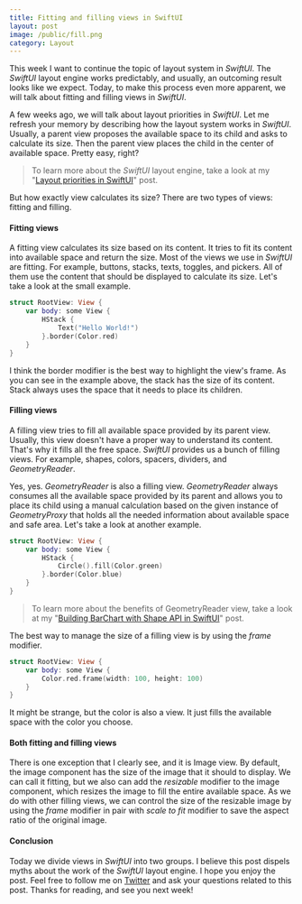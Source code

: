 ```yaml
---
title: Fitting and filling views in SwiftUI
layout: post
image: /public/fill.png
category: Layout
---
```


This week I want to continue the topic of layout system in *SwiftUI*. The *SwiftUI* layout engine works predictably, and usually, an outcoming result looks like we expect. Today, to make this process even more apparent, we will talk about fitting and filling views in *SwiftUI*.

A few weeks ago, we will talk about layout priorities in *SwiftUI*. Let me refresh your memory by describing how the layout system works in *SwiftUI*. Usually, a parent view proposes the available space to its child and asks to calculate its size. Then the parent view places the child in the center of available space. Pretty easy, right?

> To learn more about the *SwiftUI* layout engine, take a look at my "[Layout priorities in SwiftUI](/2020/04/15/layout-priorities-in-swiftui/)" post.

But how exactly view calculates its size? There are two types of views: fitting and filling.

#### Fitting views
A fitting view calculates its size based on its content. It tries to fit its content into available space and return the size. Most of the views we use in *SwiftUI* are fitting. For example, buttons, stacks, texts, toggles, and pickers. All of them use the content that should be displayed to calculate its size. Let's take a look at the small example.

```swift
struct RootView: View {
    var body: some View {
        HStack {
            Text("Hello World!")
        }.border(Color.red)
    }
}
```

I think the border modifier is the best way to highlight the view's frame. As you can see in the example above, the stack has the size of its content. Stack always uses the space that it needs to place its children.

#### Filling views
A filling view tries to fill all available space provided by its parent view. Usually, this view doesn't have a proper way to understand its content. That's why it fills all the free space. *SwiftUI* provides us a bunch of filling views. For example, shapes, colors, spacers, dividers, and *GeometryReader*. 

Yes, yes. *GeometryReader* is also a filling view. *GeometryReader* always consumes all the available space provided by its parent and allows you to place its child using a manual calculation based on the given instance of *GeometryProxy* that holds all the needed information about available space and safe area. Let's take a look at another example.

```swift
struct RootView: View {
    var body: some View {
        HStack {
            Circle().fill(Color.green)
        }.border(Color.blue)
    }
}
```

> To learn more about the benefits of GeometryReader view, take a look at my "[Building BarChart with Shape API in SwiftUI](/2019/08/14/building-barchart-with-shape-api-in-swiftui/)" post.

The best way to manage the size of a filling view is by using the *frame* modifier. 

```swift
struct RootView: View {
    var body: some View {
        Color.red.frame(width: 100, height: 100)
    }
}
```

It might be strange, but the color is also a view. It just fills the available space with the color you choose.

#### Both fitting and filling views
There is one exception that I clearly see, and it is Image view. By default, the image component has the size of the image that it should to display. We can call it fitting, but we also can add the *resizable* modifier to the image component, which resizes the image to fill the entire available space. As we do with other filling views, we can control the size of the resizable image by using the *frame* modifier in pair with *scale to fit* modifier to save the aspect ratio of the original image.

#### Conclusion
Today we divide views in *SwiftUI* into two groups. I believe this post dispels myths about the work of the *SwiftUI* layout engine. I hope you enjoy the post. Feel free to follow me on [Twitter](https://twitter.com/mecid) and ask your questions related to this post. Thanks for reading, and see you next week!